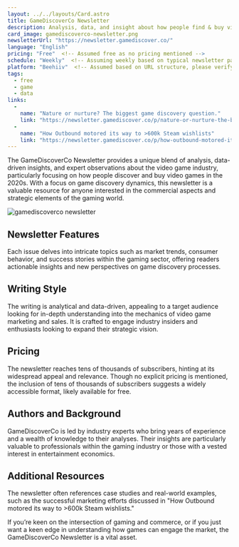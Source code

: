 ```yaml
---
layout: ../../layouts/Card.astro
title: GameDiscoverCo Newsletter
description: Analysis, data, and insight about how people find & buy video games in the 2020s.
card_image: gamediscoverco-newsletter.png
newsletterUrl: "https://newsletter.gamediscover.co/"
language: "English"
pricing: "Free"  <!-- Assumed free as no pricing mentioned -->
schedule: "Weekly"  <!-- Assuming weekly based on typical newsletter patterns if no info given -->
platform: "Beehiiv"  <!-- Assumed based on URL structure, please verify -->
tags:
  - free
  - game
  - data
links:
  -
    name: "Nature or nurture? The biggest game discovery question."
    link: "https://newsletter.gamediscover.co/p/nature-or-nurture-the-biggest-game"
  -
    name: "How Outbound motored its way to >600k Steam wishlists"
    link: "https://newsletter.gamediscover.co/p/how-outbound-motored-its-way-to-600k"
---
```


The GameDiscoverCo Newsletter provides a unique blend of analysis, data-driven insights, and expert observations about the video game industry, particularly focusing on how people discover and buy video games in the 2020s. With a focus on game discovery dynamics, this newsletter is a valuable resource for anyone interested in the commercial aspects and strategic elements of the gaming world.

![gamediscoverco newsletter](images/gamediscoverco-newsletter.webp)

## Newsletter Features
Each issue delves into intricate topics such as market trends, consumer behavior, and success stories within the gaming sector, offering readers actionable insights and new perspectives on game discovery processes.

## Writing Style
The writing is analytical and data-driven, appealing to a target audience looking for in-depth understanding into the mechanics of video game marketing and sales. It is crafted to engage industry insiders and enthusiasts looking to expand their strategic vision.

## Pricing
The newsletter reaches tens of thousands of subscribers, hinting at its widespread appeal and relevance. Though no explicit pricing is mentioned, the inclusion of tens of thousands of subscribers suggests a widely accessible format, likely available for free.

## Authors and Background
GameDiscoverCo is led by industry experts who bring years of experience and a wealth of knowledge to their analyses. Their insights are particularly valuable to professionals within the gaming industry or those with a vested interest in entertainment economics.

## Additional Resources
The newsletter often references case studies and real-world examples, such as the successful marketing efforts discussed in "How Outbound motored its way to >600k Steam wishlists."

If you’re keen on the intersection of gaming and commerce, or if you just want a keen edge in understanding how games can engage the market, the GameDiscoverCo Newsletter is a vital asset.